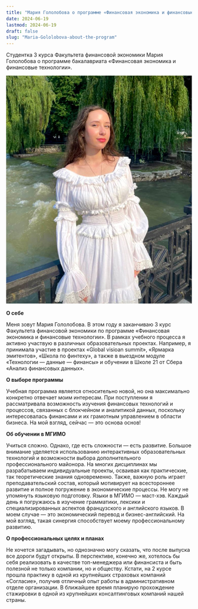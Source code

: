 ```yaml
---
title: "Мария Гололобова о программе «Финансовая экономика и финансовые технологии»"
date: 2024-06-19
lastmod: 2024-06-19
draft: false
slug: "Maria-Gololobova-about-the-program"
---
```


Студентка 3 курса Факультета финансовой экономики Мария Гололобова о программе бакалавриата «Финансовая экономика и финансовые технологии».

![](gololobova.jpg)

**О себе**

Меня зовут Мария Гололобова. В этом году я заканчиваю 3 курс Факультета финансовой экономики по программе «Финансовая экономика и финансовые технологии». В рамках учебного процесса я активно участвую в различных образовательных проектах. Например, я принимала участие в проектах «Global visioаn summit», «Ярмарка эмитентов», «Школа по финтеху», а также в выездном модуле «Технологии — данные — финансы» и обучении в Школе 21 от Сбера «Анализ финансовых данных».

**О выборе программы**

Учебная программа является относительно новой, но она максимально конкретно отвечает моим интересам. При поступлении я рассматривала возможность изучения финансовых технологий и процессов, связанных с блокчейном и аналитикой данных, поскольку интересовалась финансами и их грамотным управлением в области бизнеса. На мой взгляд, сейчас — это основа основ!

**Об обучении в МГИМО**

Учиться сложно. Однако, где есть сложности — есть развитие. Большое внимание уделяется использованию интерактивных образовательных технологий и возможности выбора дополнительного профессионального майонора. На многих дисциплинах мы разрабатываем индивидуальные проекты, осваивая как практические, так теоретические знания одновременно. Также, важную роль играет преподавательский состав, который мотивирует на всестороннее развитие и полное погружение в экономические процессы. Не могу не упомянуть языковую подготовку. Языки в МГИМО — маст-хэв. Каждый день я погружаюсь в изучение грамматики, лексики и специализированных аспектов французского и английского языков. В моем случае — это экономический перевод и бизнес-английский. На мой взгляд, такая синергия способствует моему профессиональному развитию.

**О профессиональных целях и планах**

Не хочется загадывать, но однозначно могу сказать, что после выпуска все дороги будут открыты. В перспективе, конечно же, хотелось бы себя реализовать в качестве топ-менеджера или финансиста и быть полезной не только компании, но и обществу. Кстати, на 2 курсе прошла практику в одной из крупнейших страховых компаний «Согласие», получив отличный опыт работы в административном отделе организации. В ближайшее время планирую прохождение стажировки в одной из крупнейших консалтинговых компаний нашей страны.
